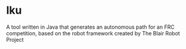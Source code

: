 # Iku
A tool written in Java that generates an autonomous path for an FRC competition, based on the robot framework created by The Blair Robot Project
